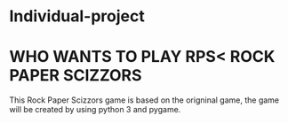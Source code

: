 # Individual-project

# WHO WANTS TO PLAY RPS< ROCK PAPER SCIZZORS

This Rock Paper Scizzors game is based on the origninal game, the game will be created by using python 3 and pygame.
